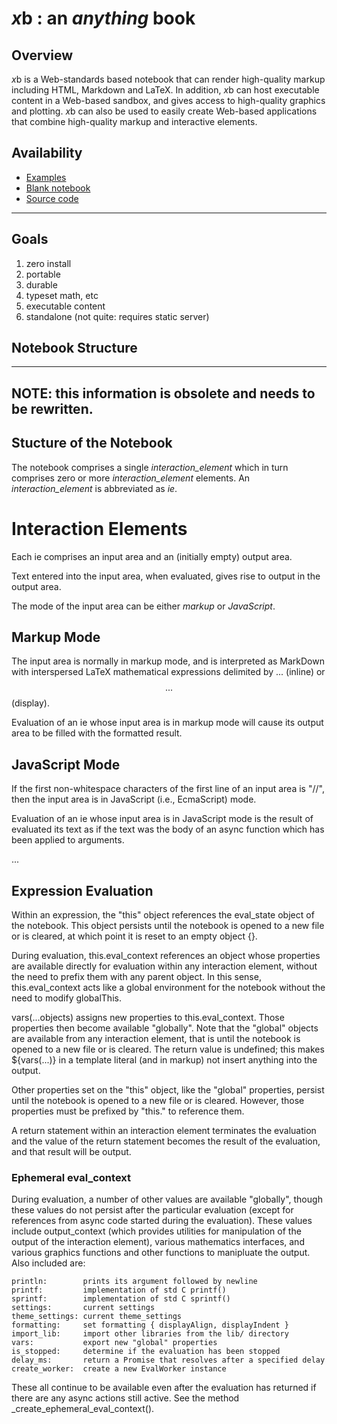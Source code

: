 # *x*b : an *anything* book

## Overview

*x*b is a Web-standards based notebook that can render high-quality markup including HTML, Markdown and LaTeX.
In addition, *x*b can host executable content in a Web-based sandbox, and gives access to high-quality graphics and plotting.
*x*b can also be used to easily create Web-based applications that combine high-quality markup and interactive elements.

## Availability

* [Examples](https://blackguard.github.io/xb/examples/index.html)
* [Blank notebook](https://blackguard.github.io/xb/dist/index.html)
* [Source code](https://github.com/blackguard/xb)

---

## Goals

1. zero install
1. portable
1. durable
1. typeset math, etc
1. executable content
1. standalone (not quite: requires static server)

## Notebook Structure

---

## NOTE: this information is obsolete and needs to be rewritten.

## Stucture of the Notebook

The notebook comprises a single _interaction\_element_ which in turn
comprises zero or more _interaction\_element_ elements.  An _interaction\_element_
is abbreviated as _ie_.

# Interaction Elements

Each ie comprises an input area and an (initially empty) output area.

Text entered into the input area, when evaluated, gives rise to output
in the output area.

The mode of the input area can be either _markup_ or _JavaScript_.

## Markup Mode

The input area is normally in markup mode, and is interpreted as MarkDown
with interspersed LaTeX mathematical expressions delimited by $...$ (inline)
or $$...$$ (display).

Evaluation of an ie whose input area is in markup mode will cause its output area
to be filled with the formatted result.

## JavaScript Mode

If the first non-whitespace characters of the first line of an input area
is "//", then the input area is in JavaScript (i.e., EcmaScript) mode.

Evaluation of an ie whose input area is in JavaScript mode is the result
of evaluated its text as if the text was the body of an async function
which has been applied to arguments.

...

## Expression Evaluation

Within an expression, the "this" object references the eval_state
object of the notebook.  This object persists until the notebook
is opened to a new file or is cleared, at which point it is reset
to an empty object {}.

During evaluation, this.eval_context references an object whose
properties are available directly for evaluation within any
interaction element, without the need to prefix them with any parent
object.  In this sense, this.eval_context acts like a global
environment for the notebook without the need to modify globalThis.

vars(...objects) assigns new properties to this.eval_context.
Those properties then become available "globally".  Note that the
"global" objects are available from any interaction element, that
is until the notebook is opened to a new file or is cleared.
The return value is undefined; this makes ${vars(...)} in a
template literal (and in markup) not insert anything into the output.

Other properties set on the "this" object, like the "global"
properties, persist until the notebook is opened to a new file or
is cleared.  However, those properties must be prefixed by "this."
to reference them.

A return statement within an interaction element terminates the
evaluation and the value of the return statement becomes the result
of the evaluation, and that result will be output.

### Ephemeral eval_context

During evaluation, a number of other values are available "globally",
though these values do not persist after the particular evaluation
(except for references from async code started during the evaluation).
These values include output_context (which provides utilities for
manipulation of the output of the interaction element), various
mathematics interfaces, and various graphics functions and other
functions to manipluate the output.  Also included are:

    println:        prints its argument followed by newline
    printf:         implementation of std C printf()
    sprintf:        implementation of std C sprintf()
    settings:       current settings
    theme_settings: current theme_settings
    formatting:     set formatting { displayAlign, displayIndent }
    import_lib:     import other libraries from the lib/ directory
    vars:           export new "global" properties
    is_stopped:     determine if the evaluation has been stopped
    delay_ms:       return a Promise that resolves after a specified delay
    create_worker:  create a new EvalWorker instance

These all continue to be available even after the evaluation has
returned if there are any async actions still active.
See the method _create_ephemeral_eval_context().
